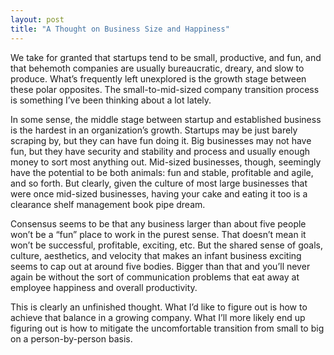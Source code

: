 ```yaml
---
layout: post
title: "A Thought on Business Size and Happiness"
---
```





We take for granted that startups tend to be small, productive, and fun, and that behemoth companies are usually bureaucratic, dreary, and slow to produce. What’s frequently left unexplored is the growth stage between these polar opposites. The small-to-mid-sized company transition process is something I’ve been thinking about a lot lately.

In some sense, the middle stage between startup and established business is the hardest in an organization’s growth. Startups may be just barely scraping by, but they can have fun doing it. Big businesses may not have fun, but they have security and stability and process and usually enough money to sort most anything out. Mid-sized businesses, though, seemingly have the potential to be both animals: fun and stable, profitable and agile, and so forth. But clearly, given the culture of most large businesses that were once mid-sized businesses, having your cake and eating it too is a clearance shelf management book pipe dream.

Consensus seems to be that any business larger than about five people won’t be a “fun” place to work in the purest sense. That doesn’t mean it won’t be successful, profitable, exciting, etc. But the shared sense of goals, culture, aesthetics, and velocity that makes an infant business exciting seems to cap out at around five bodies. Bigger than that and you’ll never again be without the sort of communication problems that eat away at employee happiness and overall productivity.

This is clearly an unfinished thought. What I’d like to figure out is how to achieve that balance in a growing company. What I’ll more likely end up figuring out is how to mitigate the uncomfortable transition from small to big on a person-by-person basis.
